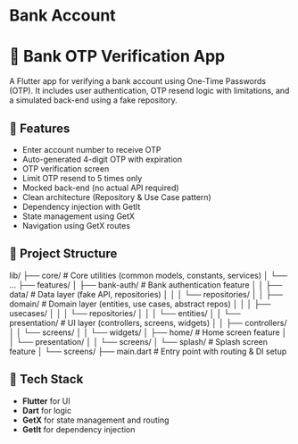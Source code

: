 # Bank Account

# 🔐 Bank OTP Verification App

A Flutter app for verifying a bank account using One-Time Passwords (OTP). It includes user authentication, OTP resend logic with limitations, and a simulated back-end using a fake repository.

## 📱 Features

- Enter account number to receive OTP
- Auto-generated 4-digit OTP with expiration
- OTP verification screen
- Limit OTP resend to 5 times only
- Mocked back-end (no actual API required)
- Clean architecture (Repository & Use Case pattern)
- Dependency injection with GetIt
- State management using GetX
- Navigation using GetX routes

## 📂 Project Structure
lib/
├── core/                           # Core utilities (common models, constants, services)
│   └── ...
├── features/
│   ├── bank-auth/                  # Bank authentication feature
│   │   ├── data/                   # Data layer (fake API, repositories)
│   │   │   └── repositories/
│   │   ├── domain/                 # Domain layer (entities, use cases, abstract repos)
│   │   │   ├── usecases/
│   │   │   └── repositories/
│   │   │   └── entities/
│   │   └── presentation/           # UI layer (controllers, screens, widgets)
│   │       ├── controllers/
│   │       └── screens/
│   │       └── widgets/
│   ├── home/                       # Home screen feature
│   │   └── presentation/
│   │       └── screens/
│   └── splash/                     # Splash screen feature
│       └── screens/
├── main.dart                       # Entry point with routing & DI setup


## 🧰 Tech Stack

- **Flutter** for UI
- **Dart** for logic
- **GetX** for state management and routing
- **GetIt** for dependency injection

